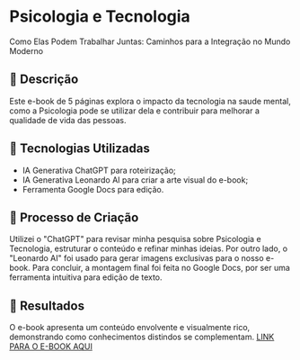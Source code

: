 # Psicologia e Tecnologia
Como Elas Podem Trabalhar Juntas: Caminhos para a Integração no Mundo Moderno

## 📒 Descrição
Este e-book de 5 páginas explora o impacto da tecnologia na saude mental, como a Psicologia pode se utilizar dela e contribuir para melhorar a qualidade de vida das pessoas. 

## 🤖 Tecnologias Utilizadas
- IA Generativa ChatGPT para roteirização;
- IA Generativa Leonardo AI para criar a arte visual do e-book;
- Ferramenta Google Docs para edição.

## 🧐 Processo de Criação
Utilizei o "ChatGPT" para revisar minha pesquisa sobre Psicologia e Tecnologia, estruturar o conteúdo e refinar minhas ideias. Por outro lado, o "Leonardo AI" foi usado para gerar imagens exclusivas para o nosso e-book. Para concluir, a montagem final foi feita no Google Docs, por ser uma ferramenta intuitiva para edição de texto.

## 🚀 Resultados
O e-book apresenta um conteúdo envolvente e visualmente rico, demonstrando como conhecimentos distindos se complementam.
[LINK PARA O E-BOOK AQUI](https://docs.google.com/document/d/1-YDixpJJkO3Gny6nR2ijpHmbxN3aLhjQY1TcP6nACzI/edit?usp=sharing)
